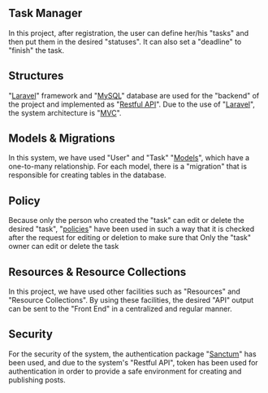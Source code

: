 ## Task Manager

In this project, after registration, the user can define her/his "tasks" and then put them in the desired "statuses". It can also set a "deadline" to "finish" the task.

## Structures

"[Laravel](https://laravel.com/)" framework and "[MySQL](https://www.mysql.com/)" database are used for the "backend" of the project and implemented as "[Restful API](https://aws.amazon.com/what-is/restful-api/#:~:text=RESTful%20API%20is%20an%20interface,applications%20to%20perform%20various%20tasks.)".
Due to the use of "[Laravel](https://laravel.com/)", the system architecture is "[MVC](https://en.wikipedia.org/wiki/Model%E2%80%93view%E2%80%93controller)".

## Models & Migrations

In this system, we have used "User" and "Task" "[Models](https://laravel.com/)", which have a one-to-many relationship.
For each model, there is a "migration" that is responsible for creating tables in the database.

## Policy

Because only the person who created the "task" can edit or delete the desired "task", "[policies](https://laravel.com/docs/10.x/authorization#generating-policies)" have been used in such a way that it is checked after the request for editing or deletion to make sure that Only the "task" owner can edit or delete the task

## Resources & Resource Collections

In this project, we have used other facilities such as "Resources" and "Resource Collections".
By using these facilities, the desired "API" output can be sent to the "Front End" in a centralized and regular manner.

## Security

For the security of the system, the authentication package "[Sanctum](https://laravel.com/docs/10.x/sanctum#main-content)" has been used, and due to the system's "Restful API", token has been used for authentication in order to provide a safe environment for creating and publishing posts.

